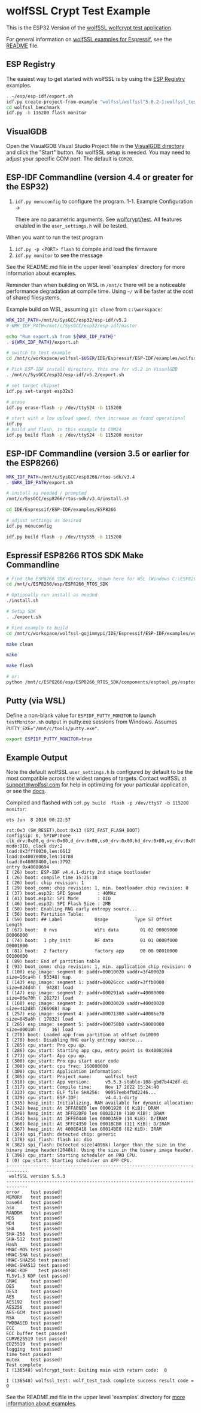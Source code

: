 # wolfSSL Crypt Test Example

This is the ESP32 Version of the [wolfSSL wolfcrypt test application](https://github.com/wolfSSL/wolfssl/tree/master/wolfcrypt/test).

For general information on [wolfSSL examples for Espressif](../README.md), see the
[README](https://github.com/wolfSSL/wolfssl/blob/master/IDE/Espressif/ESP-IDF/README.md) file.

## ESP Registry

The easiest way to get started with wolfSSL is by using the
[ESP Registry](https://www.wolfssl.com/wolfssl-now-available-in-espressif-component-registry/) examples.

```bash
. ~/esp/esp-idf/export.sh
idf.py create-project-from-example "wolfssl/wolfssl^5.8.2~1:wolfssl_test"
cd wolfssl_benchmark
idf.py -b 115200 flash monitor
```

## VisualGDB

Open the VisualGDB Visual Studio Project file in the [VisualGDB directory](./VisualGDB/README.md) and click the "Start" button.
No wolfSSL setup is needed. You may need to adjust your specific COM port. The default is `COM20`.

## ESP-IDF Commandline (version 4.4 or greater for the ESP32)

1. `idf.py menuconfig` to configure the program.
    1-1. Example Configuration ->

    There are no parametric arguments. See [wolfcrypt/test](https://github.com/wolfSSL/wolfssl/tree/master/wolfcrypt/test).
    All features enabled in the `user_settings.h` will be tested.

When you want to run the test program

1. `idf.py -p <PORT> flash` to compile and load the firmware
2. `idf.py monitor` to see the message

See the README.md file in the upper level 'examples' directory for more information about examples.

Reminder than when building on WSL in `/mnt/c` there will be a noticeable performance degradation at compile time. Using `~/` will be faster at the cost of shared filesystems.

Example build on WSL, assuming `git clone` from `c:\workspace`:

```bash
WRK_IDF_PATH=/mnt/c/SysGCC/esp32/esp-idf/v5.2
# WRK_IDF_PATH=/mnt/c/SysGCC/esp32/esp-idf/master

echo "Run export.sh from ${WRK_IDF_PATH}"
. ${WRK_IDF_PATH}/export.sh

# switch to test example
cd /mnt/c/workspace/wolfssl-$USER/IDE/Espressif/ESP-IDF/examples/wolfssl_test

# Pick ESP-IDF install directory, this one for v5.2 in VisualGDB
. /mnt/c/SysGCC/esp32/esp-idf/v5.2/export.sh

# set target chipset
idf.py set-target esp32s3

# erase
idf.py erase-flash -p /dev/ttyS24 -b 115200

# start with a low upload speed, then increase as found operational
idf.py
# build and flash, in this example to COM24
idf.py build flash -p /dev/ttyS24 -b 115200 monitor
```

## ESP-IDF Commandline (version 3.5 or earlier for the ESP8266)


```bash
WRK_IDF_PATH=/mnt/c/SysGCC/esp8266/rtos-sdk/v3.4
. $WRK_IDF_PATH/export.sh

# install as needed / prompted
/mnt/c/SysGCC/esp8266/rtos-sdk/v3.4/install.sh

cd IDE/Espressif/ESP-IDF/examples/ESP8266

# adjust settings as desired
idf.py menuconfig

idf.py build flash -p /dev/ttyS55 -b 115200
```

## Espressif ESP8266 RTOS SDK Make Commandline

```bash
# Find the ESP8266 SDK directory, shown here for WSL (Windows C:\ESP8266\esp\ESP8266_RTOS_SDK)
cd /mnt/c/ESP8266/esp/ESP8266_RTOS_SDK

# Optionally run install as needed
./install.sh

# Setup SDK
. ./export.sh

# Find example to build
cd /mnt/c/workspace/wolfssl-gojimmypi/IDE/Espressif/ESP-IDF/examples/wolfssl_test

make clean

make

make flash

# or:
python /mnt/c/ESP8266/esp/ESP8266_RTOS_SDK/components/esptool_py/esptool/esptool.py --chip esp8266 --port /dev/ttyUSB0 --baud 115200 --before default_reset --after hard_reset write_flash -z --flash_mode dio --flash_freq 40m --flash_size 2MB 0x0 /mnt/c/workspace/wolfssl-gojimmypi/IDE/Espressif/ESP-IDF/examples/wolfssl_test/build/bootloader/bootloader.bin 0x10000 /mnt/c/workspace/wolfssl-gojimmypi/IDE/Espressif/ESP-IDF/examples/wolfssl_test/build/wolfssl_test.bin 0x8000 /mnt/c/workspace/wolfssl-gojimmypi/IDE/Espressif/ESP-IDF/examples/wolfssl_test/build/partitions_singleapp.bin
```

## Putty (via WSL)

Define a non-blank value for `ESPIDF_PUTTY_MONITOR` to launch `testMonitor.sh` output in putty.exe sessions from Windows.
Assumes `PUTTY_EXE="/mnt/c/tools/putty.exe"`.

```bash
export ESPIDF_PUTTY_MONITOR=true
```

## Example Output

Note the default wolfSSL `user_settings.h` is configured by default to be the most
compatible across the widest ranges of targets. Contact wolfSSL at support@wolfssl.com
for help in optimizing for your particular application, or see the
[docs](https://www.wolfssl.com/documentation/manuals/wolfssl/index.html).

Compiled and flashed with `idf.py build  flash -p /dev/ttyS7 -b 115200 monitor`:

```text
ets Jun  8 2016 00:22:57

rst:0x3 (SW_RESET),boot:0x13 (SPI_FAST_FLASH_BOOT)
configsip: 0, SPIWP:0xee
clk_drv:0x00,q_drv:0x00,d_drv:0x00,cs0_drv:0x00,hd_drv:0x00,wp_drv:0x00
mode:DIO, clock div:2
load:0x3fff0030,len:6612
load:0x40078000,len:14788
load:0x40080400,len:3792
entry 0x40080694
I (26) boot: ESP-IDF v4.4.1-dirty 2nd stage bootloader
I (26) boot: compile time 15:25:38
I (26) boot: chip revision: 1
I (29) boot_comm: chip revision: 1, min. bootloader chip revision: 0
I (37) boot.esp32: SPI Speed      : 40MHz
I (41) boot.esp32: SPI Mode       : DIO
I (46) boot.esp32: SPI Flash Size : 2MB
I (50) boot: Enabling RNG early entropy source...
I (56) boot: Partition Table:
I (59) boot: ## Label            Usage          Type ST Offset   Length
I (67) boot:  0 nvs              WiFi data        01 02 00009000 00006000
I (74) boot:  1 phy_init         RF data          01 01 0000f000 00001000
I (81) boot:  2 factory          factory app      00 00 00010000 00100000
I (89) boot: End of partition table
I (93) boot_comm: chip revision: 1, min. application chip revision: 0
I (100) esp_image: segment 0: paddr=00010020 vaddr=3f400020 size=16ca4h ( 93348) map
I (143) esp_image: segment 1: paddr=00026ccc vaddr=3ffb0000 size=024d4h (  9428) load
I (147) esp_image: segment 2: paddr=000291a8 vaddr=40080000 size=06e70h ( 28272) load
I (160) esp_image: segment 3: paddr=00030020 vaddr=400d0020 size=412d8h (266968) map
I (257) esp_image: segment 4: paddr=00071300 vaddr=40086e70 size=045a8h ( 17832) load
I (265) esp_image: segment 5: paddr=000758b0 vaddr=50000000 size=00010h (    16) load
I (270) boot: Loaded app from partition at offset 0x10000
I (270) boot: Disabling RNG early entropy source...
I (285) cpu_start: Pro cpu up.
I (286) cpu_start: Starting app cpu, entry point is 0x40081088
I (273) cpu_start: App cpu up.
I (300) cpu_start: Pro cpu start user code
I (300) cpu_start: cpu freq: 160000000
I (300) cpu_start: Application information:
I (305) cpu_start: Project name:     wolfssl_test
I (310) cpu_start: App version:      v5.5.3-stable-108-gbd7b442df-di
I (317) cpu_start: Compile time:     Nov 17 2022 15:24:40
I (323) cpu_start: ELF file SHA256:  90957eeb4f0d2246...
I (329) cpu_start: ESP-IDF:          v4.4.1-dirty
I (335) heap_init: Initializing. RAM available for dynamic allocation:
I (342) heap_init: At 3FFAE6E0 len 00001920 (6 KiB): DRAM
I (348) heap_init: At 3FFB2DF0 len 0002D210 (180 KiB): DRAM
I (354) heap_init: At 3FFE0440 len 00003AE0 (14 KiB): D/IRAM
I (360) heap_init: At 3FFE4350 len 0001BCB0 (111 KiB): D/IRAM
I (367) heap_init: At 4008B418 len 00014BE8 (82 KiB): IRAM
I (374) spi_flash: detected chip: generic
I (378) spi_flash: flash io: dio
W (382) spi_flash: Detected size(4096k) larger than the size in the binary image header(2048k). Using the size in the binary image header.
I (396) cpu_start: Starting scheduler on PRO CPU.
I (0) cpu_start: Starting scheduler on APP CPU.
------------------------------------------------------------------------------
 wolfSSL version 5.5.3
------------------------------------------------------------------------------
error    test passed!
MEMORY   test passed!
base64   test passed!
asn      test passed!
RANDOM   test passed!
MD5      test passed!
MD4      test passed!
SHA      test passed!
SHA-256  test passed!
SHA-512  test passed!
Hash     test passed!
HMAC-MD5 test passed!
HMAC-SHA test passed!
HMAC-SHA256 test passed!
HMAC-SHA512 test passed!
HMAC-KDF    test passed!
TLSv1.3 KDF test passed!
GMAC     test passed!
DES      test passed!
DES3     test passed!
AES      test passed!
AES192   test passed!
AES256   test passed!
AES-GCM  test passed!
RSA      test passed!
PWDBASED test passed!
ECC      test passed!
ECC buffer test passed!
CURVE25519 test passed!
ED25519  test passed!
logging  test passed!
time test passed!
mutex    test passed!
Test complete
I (136548) wolfcrypt_test: Exiting main with return code:  0

I (136548) wolfssl_test: wolf_test_task complete success result code = 0
```

See the README.md file in the upper level 'examples' directory for [more information about examples](../README.md).
